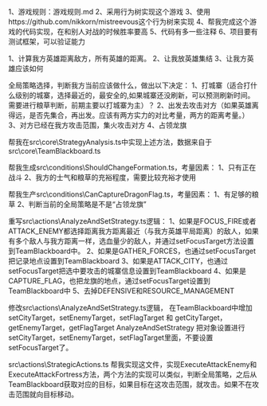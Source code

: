 1、游戏规则：游戏规则.md
2、采用行为树实现这个游戏
3、使用https://github.com/nikkorn/mistreevous这个行为树来实现
4、帮我完成这个游戏的代码实现，在和别人对战的时候胜率要高
5、代码有多一些注释
6、项目要有测试框架，可以验证能力



1、计算我方英雄距离敌方，所有英雄的距离。
2、让我放英雄集结
3、让我方英雄应该如何


全局策略选择，判断我方当前应该做什么，做出以下决定：
1、打城寨（适合打什么级别的城寨，选择最近的，最安全的,如果城寨还没刷新，可以预测刷新时间。需要进行粮草判断，前期主要以打城寨为主）？
2、出发去攻击对方（如果英雄离得远，是否先集合，再出发。应该有两方实力的对比考量，两方的距离考量。）
3、对方已经在我方攻击范围，集火攻击对方
4、占领龙旗

帮我在src\core\StrategyAnalysis.ts中实现上述方法，数据来自于src\core\TeamBlackboard.ts



帮我生成src\conditions\ShouldChangeFormation.ts，考量因素：
1、只有正在战斗
2、我方的士气和粮草的充裕程度，需要比较充裕才使用

帮我生产src\conditions\CanCaptureDragonFlag.ts，考量因素：
1、有足够的粮草
2、判断当前的全局策略是不是“占领龙旗”


重写src\actions\AnalyzeAndSetStrategy.ts逻辑：
1、如果是FOCUS_FIRE或者ATTACK_ENEMY都选择距离我方距离最近（与我方英雄平局距离）的敌人，如果有多个敌人与我方距离一样，选血量少的敌人，并通过setFocusTarget方法设置到TeamBlackboard中。
2、如果是GATHER_FORCES，也通过setFocusTarget把记录地点设置到TeamBlackboard
3、如果是ATTACK_CITY，也通过setFocusTarget把选中要攻击的城寨信息设置到TeamBlackboard
4、如果是CAPTURE_FLAG，也把龙旗的地点，通过setFocusTarget设置到TeamBlackboard中
5、去掉DEFENSIVE和RESOURCE_MANAGEMENT


修改src\actions\AnalyzeAndSetStrategy.ts逻辑，
在TeamBlackboard中增加setCityTarget，setEnemyTarget，setFlagTarget 和 getCityTarget，getEnemyTarget，getFlagTarget
AnalyzeAndSetStrategy 把对象设置进行setCityTarget，setEnemyTarget，setFlagTarget里面，不要设置setFocusTarget了。

src\actions\StrategicActions.ts 帮我实现这文件，实现ExecuteAttackEnemy和ExecuteAttackFortress方法，两个方法的实现可以类似，判断全局策略，之后从TeamBlackboard获取对应的目标，如果目标在这攻击范围，就攻击。如果不在攻击范围就向目标移动。
